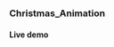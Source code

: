 ### Christmas_Animation

#### Live demo <a href="https://christmas-slate.netlify.app/" target="_blank"></a>